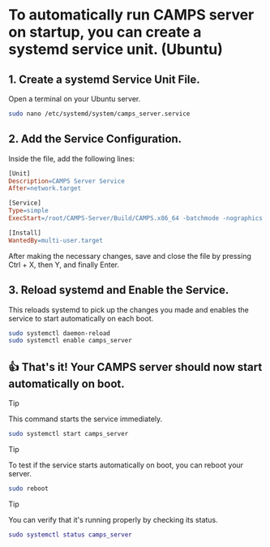 # To automatically run CAMPS server on startup, you can create a systemd service unit. (Ubuntu)

## 1. Create a systemd Service Unit File.
Open a terminal on your Ubuntu server.
```bash
sudo nano /etc/systemd/system/camps_server.service
```
## 2. Add the Service Configuration.
Inside the file, add the following lines:
```makefile
[Unit]
Description=CAMPS Server Service
After=network.target

[Service]
Type=simple
ExecStart=/root/CAMPS-Server/Build/CAMPS.x86_64 -batchmode -nographics -logfile /root/CAMPS-Server/logfile.log

[Install]
WantedBy=multi-user.target
```
After making the necessary changes, save and close the file by pressing Ctrl + X, then Y, and finally Enter.

## 3. Reload systemd and Enable the Service.
This reloads systemd to pick up the changes you made and enables the service to start automatically on each boot.
```bash
sudo systemctl daemon-reload
sudo systemctl enable camps_server
```
## :+1: That's it! Your CAMPS server should now start automatically on boot.

  
> [!TIP]
> This command starts the service immediately.
```bash
sudo systemctl start camps_server
```
> [!TIP]
> To test if the service starts automatically on boot, you can reboot your server.
```bash
sudo reboot
```
> [!TIP]
> You can verify that it's running properly by checking its status.
```lua
sudo systemctl status camps_server
```
